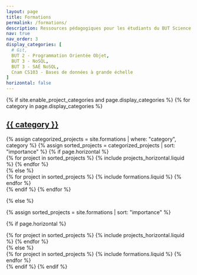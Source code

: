 ```yaml
---
layout: page
title: Formations
permalink: /formations/
description: Ressources pédagogiques pour les étudiants du BUT Science des Données et du certificat CS103 Intelligence Artificielle en Santé du Cnam
nav: true
nav_order: 3
display_categories: [
  # Git,
  BUT 2 - Programmation Orientée Objet,
  BUT 3 - NoSQL,
  BUT 3 - SAÉ NoSQL,
  Cnam CS103 - Bases de données à grande échelle
]
horizontal: false
---
```


<!-- pages/formations.md -->
<div class="projects">
{% if site.enable_project_categories and page.display_categories %}
  <!-- Display categorized formations -->
  {% for category in page.display_categories %}
  <a id="{{ category }}" href=".#{{ category }}">
    <h2 class="category">{{ category }}</h2>
  </a>
  {% assign categorized_projects = site.formations | where: "category", category %}
  {% assign sorted_projects = categorized_projects | sort: "importance" %}
  <!-- Generate cards for each project -->
  {% if page.horizontal %}
  <div class="container">
    <div class="row row-cols-1 row-cols-md-2">
    {% for project in sorted_projects %}
      {% include projects_horizontal.liquid %}
    {% endfor %}
    </div>
  </div>
  {% else %}
  <div class="row row-cols-1 row-cols-md-3">
    {% for project in sorted_projects %}
      {% include formations.liquid %}
    {% endfor %}
  </div>
  {% endif %}
  {% endfor %}

{% else %}

<!-- Display formations without categories -->

{% assign sorted_projects = site.formations | sort: "importance" %}

  <!-- Generate cards for each project -->

{% if page.horizontal %}

  <div class="container">
    <div class="row row-cols-1 row-cols-md-2">
    {% for project in sorted_projects %}
      {% include projects_horizontal.liquid %}
    {% endfor %}
    </div>
  </div>
  {% else %}
  <div class="row row-cols-1 row-cols-md-3">
    {% for project in sorted_projects %}
      {% include formations.liquid %}
    {% endfor %}
  </div>
  {% endif %}
{% endif %}
</div>
